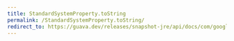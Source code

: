 ```yaml
---
title: StandardSystemProperty.toString
permalink: /StandardSystemProperty.toString/
redirect_to: https://guava.dev/releases/snapshot-jre/api/docs/com/google/common/base/StandardSystemProperty.html#toString--
---
```

